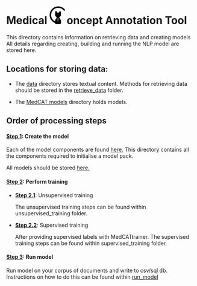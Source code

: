 # Medical <img src="../data/media/medcat_logo.png" width=45>oncept Annotation Tool

This directory contains information on retrieving data and creating models
All details regarding creating, building and running the NLP model are stored here.

## Locations for storing data:

- The [data](data) directory stores textual content. 
Methods for retrieving data should be stored in the [retrieve_data](search) folder.

- The [MedCAT models](data/medcat_models) directory holds models.

## Order of processing steps

#### [__Step 1__](medcat/1_create_model): Create the model

Each of the model components are found [here.](medcat/1_create_model)
This directory contains all the components required to initialise a model pack.

All models should be stored [here.](data/medcat_models)


#### [__Step 2__](medcat/2_train_model): Perform training

- [__Step 2.1__](medcat/2_train_model/1_unsupervised_training): Unsupervised training

    The unsupervised training steps can be found within unsupervised_training folder.


 - [__Step 2.2__](medcat/2_train_model/2_supervised_training): Supervised training

    After providing supervised labels with MedCATtrainer.
    The supervised training steps can be found within supervised_training folder.
 
#### [__Step 3__](medcat/3_run_model): Run model

Run model on your corpus of documents and write to csv/sql db.
Instructions on how to do this can be found within [run_model](medcat/3_run_model/run_model.ipynb)



